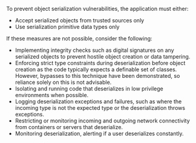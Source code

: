 To prevent object serialization vulnerabilities, the application must either:

* Accept serialized objects from trusted sources only
* Use serialization primitive data types only

If these measures are not possible, consider the following:

* Implementing integrity checks such as digital signatures on any serialized objects to prevent hostile object creation or data tampering.
* Enforcing strict type constraints during deserialization before object creation as the code typically expects a definable set of classes. However, bypasses to this technique have been demonstrated, so reliance solely on this is not advisable.
* Isolating and running code that deserializes in low privilege environments when possible.
* Logging deserialization exceptions and failures, such as where the incoming type is not the expected type or the deserialization throws exceptions.
* Restricting or monitoring incoming and outgoing network connectivity from containers or servers that deserialize.
* Monitoring deserialization, alerting if a user deserializes constantly.
